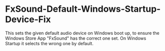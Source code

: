 # FxSound-Default-Windows-Startup-Device-Fix
This sets the given default audio device on Windows boot up, to ensure the Windows Store App "FxSound" has the correct one set. On Windows Startup it selects the wrong one by default.
